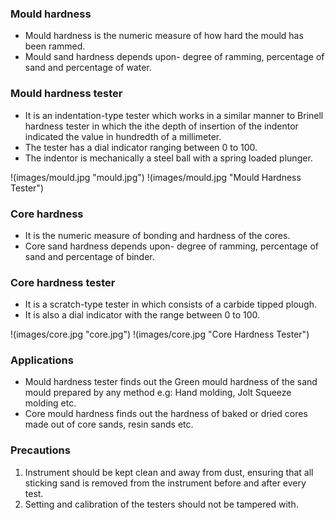 ### Mould hardness
* Mould hardness is the numeric measure of how hard the mould has been rammed. 
* Mould sand hardness depends upon- degree of ramming, percentage of sand and percentage of water.

### Mould hardness tester
* It is an indentation-type tester which works in a similar manner to Brinell hardness tester in which the ithe depth of insertion of the indentor indicated the value in hundredth of a millimeter. 
* The tester has a dial indicator ranging between 0 to 100.
* The indentor is mechanically a steel ball with a spring loaded plunger.

!(images/mould.jpg "mould.jpg")
!(images/mould.jpg "Mould Hardness Tester")

### Core hardness
* It is the numeric measure of bonding and hardness of the cores.
* Core sand hardness depends upon- degree of ramming, percentage of sand and percentage of binder.

### Core hardness tester
* It is a scratch-type tester in which consists of a carbide tipped plough.
* It is also a dial indicator with the range between 0 to 100.

!(images/core.jpg "core.jpg")
!(images/core.jpg "Core Hardness Tester")

### Applications
* Mould hardness tester finds out the Green mould hardness of the sand mould prepared by any method e.g: Hand molding, Jolt Squeeze molding etc.
* Core mould hardness finds out the hardness of baked or dried cores made out of core sands, resin sands etc.

### Precautions
1.	Instrument should be kept clean and away from dust, ensuring that all sticking sand is removed from the instrument before and after every test.
2.	Setting and calibration of the testers should not be tampered with.
